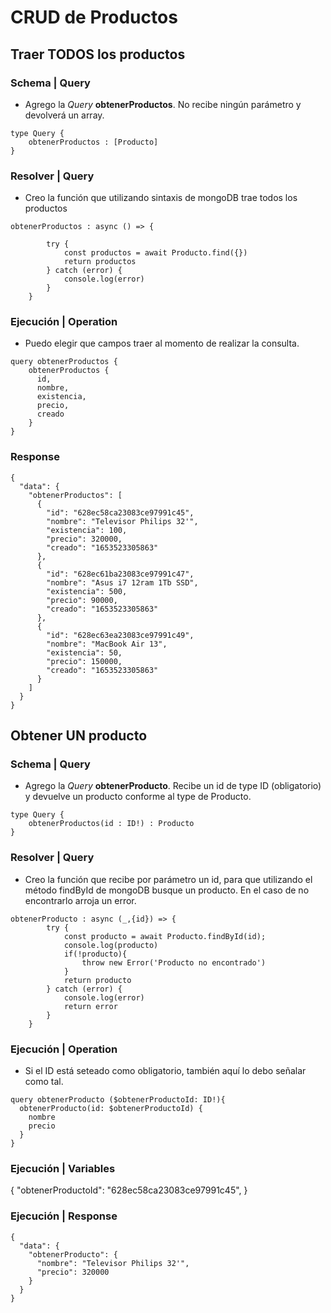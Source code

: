 # CRUD de Productos
## Traer TODOS los productos
### Schema | Query
- Agrego la *Query* **obtenerProductos**. No recibe ningún parámetro y devolverá un array.
~~~
type Query {
    obtenerProductos : [Producto]
}
~~~
### Resolver | Query
- Creo la función que utilizando sintaxis de mongoDB trae todos los productos
~~~
obtenerProductos : async () => {

        try {
            const productos = await Producto.find({})
            return productos
        } catch (error) {
            console.log(error)
        }
    }
~~~
### Ejecución | Operation
- Puedo elegir que campos traer al momento de realizar la consulta.
~~~
query obtenerProductos {
    obtenerProductos {
      id,
      nombre,
      existencia,
      precio,
      creado
    }
}
~~~
### Response
~~~
{
  "data": {
    "obtenerProductos": [
      {
        "id": "628ec58ca23083ce97991c45",
        "nombre": "Televisor Philips 32'",
        "existencia": 100,
        "precio": 320000,
        "creado": "1653523305863"
      },
      {
        "id": "628ec61ba23083ce97991c47",
        "nombre": "Asus i7 12ram 1Tb SSD",
        "existencia": 500,
        "precio": 90000,
        "creado": "1653523305863"
      },
      {
        "id": "628ec63ea23083ce97991c49",
        "nombre": "MacBook Air 13",
        "existencia": 50,
        "precio": 150000,
        "creado": "1653523305863"
      }
    ]
  }
}
~~~
## Obtener UN producto
### Schema | Query
- Agrego la *Query* **obtenerProducto**. Recibe un id de type ID (obligatorio) y devuelve un producto conforme al type de Producto.
~~~
type Query {
    obtenerProductos(id : ID!) : Producto
}
~~~
### Resolver | Query
- Creo la función que recibe por parámetro un id, para que utilizando el método findById de mongoDB busque un producto. En el caso de no encontrarlo arroja un error.
~~~
obtenerProducto : async (_,{id}) => {
        try {
            const producto = await Producto.findById(id);
            console.log(producto)
            if(!producto){
                throw new Error('Producto no encontrado')
            }
            return producto
        } catch (error) {
            console.log(error)
            return error
        }
    }
~~~
### Ejecución | Operation
- Si el ID está seteado como obligatorio, también aquí lo debo señalar como tal.
~~~
query obtenerProducto ($obtenerProductoId: ID!){
  obtenerProducto(id: $obtenerProductoId) {
    nombre
    precio
  }
}
~~~

### Ejecución | Variables
{
  "obtenerProductoId": "628ec58ca23083ce97991c45",
}
### Ejecución | Response
~~~
{
  "data": {
    "obtenerProducto": {
      "nombre": "Televisor Philips 32'",
      "precio": 320000
    }
  }
}
~~~